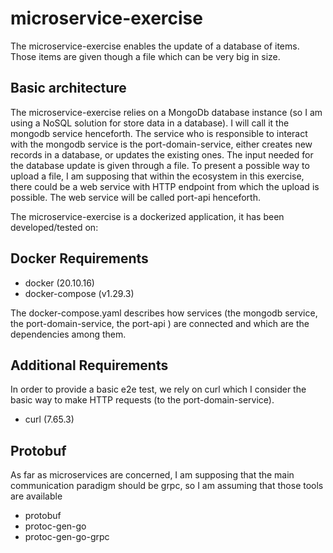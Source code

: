 # microservice-exercise
The microservice-exercise enables the update of a database of items.
Those items are given though a file which can be very big in size.

## Basic architecture
The microservice-exercise relies on a MongoDb database instance (so I am using a NoSQL solution for store data in a database). I will call it the mongodb service henceforth.
The service who is responsible to interact with the mongodb service is the port-domain-service, either creates new records in a database, or updates the existing ones.
The input needed for the database update is given through a file.
To present a possible way to upload a file, I am supposing that within the ecosystem in this exercise, there could be a web service with HTTP endpoint from which the upload is possible. 
The web service will be called port-api henceforth.

The microservice-exercise is a dockerized application, it has been developed/tested on:

## Docker Requirements
- docker (20.10.16)
- docker-compose (v1.29.3)

The docker-compose.yaml describes how services (the mongodb service, the port-domain-service, the port-api ) are connected and which are the dependencies among them.

## Additional Requirements
In order to provide a basic e2e test, we rely on curl which I consider the basic way to make HTTP requests (to the port-domain-service).
- curl (7.65.3)

## Protobuf
As far as microservices are concerned, I am supposing that the main communication paradigm should be grpc, so I am assuming that those tools are available
- protobuf 
- protoc-gen-go 
- protoc-gen-go-grpc 





